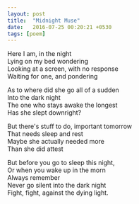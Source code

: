 ```yaml
---
layout: post
title:  "Midnight Muse"
date:   2016-07-25 00:20:21 +0530
tags: [poem]
---
```


Here I am, in the night  
Lying on my bed wondering  
Looking at a screen, with no response  
Waiting for one, and pondering  

As to where did she go all of a sudden  
Into the dark night  
The one who stays awake the longest  
Has she slept downright?  

But there's stuff to do, important tomorrow  
That needs sleep and rest  
Maybe she actually needed more  
Than she did attest  

But before you go to sleep this night,  
Or when you wake up in the morn  
Always remember  
Never go silent into the dark night  
Fight, fight, against the dying light. 